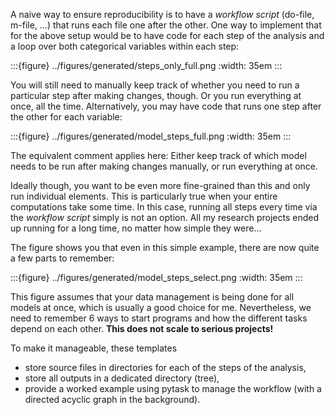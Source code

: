 A naive way to ensure reproducibility is to have a *workflow script* (do-file, m-file,
...) that runs each file one after the other. One way to implement that for the above
setup would be to have code for each step of the analysis and a loop over both
categorical variables within each step:

:::{figure} ../figures/generated/steps_only_full.png
:width: 35em
:::

You will still need to manually keep track of whether you need to run a particular step
after making changes, though. Or you run everything at once, all the time.
Alternatively, you may have code that runs one step after the other for each variable:

:::{figure} ../figures/generated/model_steps_full.png
:width: 35em
:::

The equivalent comment applies here: Either keep track of which model needs to be run
after making changes manually, or run everything at once.

Ideally though, you want to be even more fine-grained than this and only run individual
elements. This is particularly true when your entire computations take some time. In
this case, running all steps every time via the *workflow script* simply is not an option.
All my research projects ended up running for a long time, no matter how simple they
were...

The figure shows you that even in this simple example, there are now quite a few parts
to remember:

:::{figure} ../figures/generated/model_steps_select.png
:width: 35em
:::

This figure assumes that your data management is being done for all models at once,
which is usually a good choice for me. Nevertheless, we need to remember 6 ways to start
programs and how the different tasks depend on each other. **This does not scale to
serious projects!**

To make it manageable, these templates

- store source files in directories for each of the steps of the analysis,
- store all outputs in a dedicated directory (tree),
- provide a worked example using pytask to manage the workflow (with a directed acyclic
  graph in the background).
